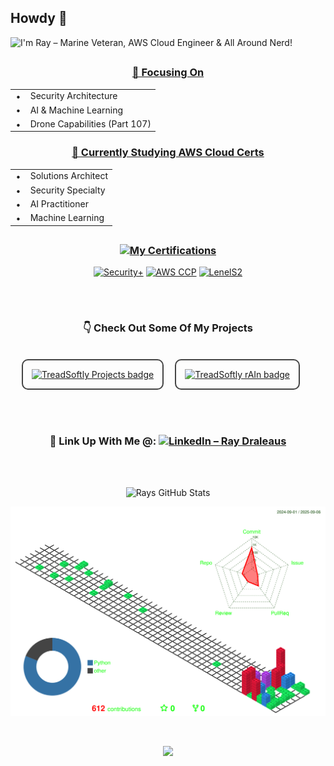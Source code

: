 ## Howdy 🤙

![I'm Ray – Marine Veteran, AWS Cloud Engineer & All Around Nerd!](https://readme-typing-svg.demolab.com/?font=Fira+Code&weight=700&size=25&pause=5500&color=00b304&center=true&vCenter=true&width=1050&height=90&lines=I%27m+Ray+%E2%80%93+Marine+Veteran,+AWS+Cloud+Engineer+%26+All+Around+Nerd!)

##

<div align="center">

<h3 style="text-decoration:underline;">🧐 Focusing On</h3>

<div align="center">

<table align="center" style="margin:0 auto;text-align:left;border-collapse:collapse;">
  <tr><td style="padding:0 .6em;">•</td><td>Security Architecture</td></tr>
  <tr><td style="padding:0 .6em;">•</td><td>AI &amp; Machine Learning</td></tr>
  <tr><td style="padding:0 .6em;">•</td><td>Drone Capabilities (Part 107)</td></tr>
</table>

<h3 style="text-decoration:underline;">📖 Currently Studying AWS Cloud Certs</h3>

<div align="center">

<table align="center" style="margin:0 auto;text-align:left;border-collapse:collapse;">
  <tr><td style="padding:0 .6em;">•</td><td>Solutions Architect</td></tr>
  <tr><td style="padding:0 .6em;">•</td><td>Security Specialty</td></tr>
  <tr><td style="padding:0 .6em;">•</td><td>AI Practitioner</td></tr>
  <tr><td style="padding:0 .6em;">•</td><td>Machine Learning</td></tr>
</table>

</div>

<div align="center">

##

### [![My Certifications](https://svg-banners.vercel.app/api?type=luminance&text1=My%20Certifications&width=125&height=30)](https://github.com/TreadSoftly/Projects)

[![Security+](https://gradgen.boris.sh/badge/Security%2B/Certified?gradient=ff0059,ff0000&style=for-the-badge)](https://www.comptia.org/certifications/security)
[![AWS CCP](https://gradgen.boris.sh/badge/AWS/Cloud%20Practitioner?gradient=ff9900,ff5e00&style=for-the-badge)](https://aws.amazon.com/certification/certified-cloud-practitioner/)
[![LenelS2](https://gradgen.boris.sh/badge/LenelS2/Access%20Control%20NVR?gradient=0072ce,00e0ff&style=for-the-badge)](https://www.lenels2.com/)

##

<br>

<div align="center">

### 👇 Check Out Some Of My Projects

<table style="border-collapse:separate;border-spacing:18px;">
  <tr>
    <td align="center" style="border:2px solid #444;border-radius:10px;padding:14px;">
      <a href="https://github.com/TreadSoftly/Projects">
        <img src="https://readme-typing-svg.demolab.com/?font=Orbitron&weight=700&size=28&pause=800&color=800300&center=true&vCenter=true&width=380&height=45&lines=TreadSoftly%2FProjects;Click+To+Open" alt="TreadSoftly Projects badge">
      </a>
    </td>
    <td align="center" style="border:2px solid #444;border-radius:10px;padding:14px;">
      <a href="https://github.com/TreadSoftly/rAIn/blob/main/README.md">
        <img src="https://readme-typing-svg.demolab.com/?font=Orbitron&weight=700&size=28&pause=800&color=e67e00&center=true&vCenter=true&width=380&height=45&lines=TreadSoftly%2FrAIn;Check+It+Out" alt="TreadSoftly rAIn badge">
      </a>
    </td>
  </tr>
</table>

</div>

<br>

<div align="center">

### 🔗 Link Up With Me @: [![LinkedIn – Ray Draleaus](https://img.shields.io/badge/LinkedIn-Ray%20Draleaus-0A66C2?style=flat-square&logo=linkedin&logoColor=white)](https://www.linkedin.com/in/raydraleaus/)

<br>

<br>

<div align="center">

![Rays GitHub Stats](https://github-readme-stats.vercel.app/api?username=Dr4gnf1y&show_icons=true&theme=shadow_red)

</div>



<p align="center">
  <picture>
    <source media="(prefers-color-scheme: dark)"  srcset="https://raw.githubusercontent.com/Dr4gnf1y/Dr4gnf1y/output-3d-contrib/night.svg" />
    <source media="(prefers-color-scheme: light)" srcset="https://raw.githubusercontent.com/Dr4gnf1y/Dr4gnf1y/output-3d-contrib/day.svg" />
    <img alt="GitHub contribution graph in 3‑D" src="https://raw.githubusercontent.com/Dr4gnf1y/Dr4gnf1y/output-3d-contrib/day.svg" />
  </picture>
</p>

<br>

![](./profile-3d-contrib/profile-night-rainbow.svg)













